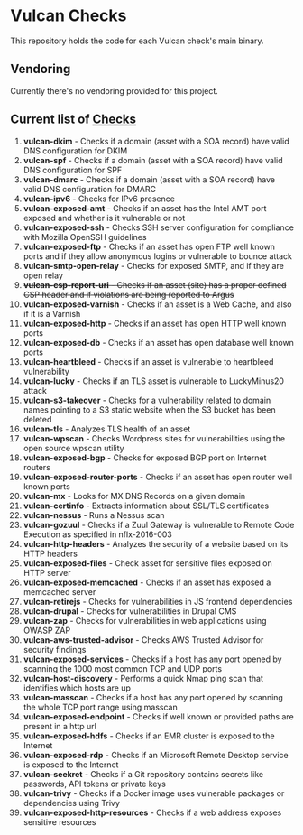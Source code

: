 # Vulcan Checks
This repository holds the code for each Vulcan check's main binary.

## Vendoring
Currently there's no vendoring provided for this project.

## Current list of [Checks](https://github.com/adevinta/vulcan-checks/tree/master/cmd)
1. **vulcan-dkim** - Checks if a domain (asset with a SOA record) have valid DNS configuration for DKIM
2. **vulcan-spf** - Checks if a domain (asset with a SOA record) have valid DNS configuration for SPF
3. **vulcan-dmarc** - Checks if a domain (asset with a SOA record) have valid DNS configuration for DMARC
4. **vulcan-ipv6** - Checks for IPv6 presence
5. **vulcan-exposed-amt** - Checks if an asset has the Intel AMT port exposed and whether is it vulnerable or not
6. **vulcan-exposed-ssh** - Checks SSH server configuration for compliance with Mozilla OpenSSH guidelines
7. **vulcan-exposed-ftp** - Checks if an asset has open FTP well known ports and if they allow anonymous logins or vulnerable to bounce attack
8. **vulcan-smtp-open-relay** - Checks for exposed SMTP, and if they are open relay
9. ~~**vulcan-csp-report-uri** - Checks if an asset (site) has a proper defined CSP header and if violations are being reported to Argus~~
10. **vulcan-exposed-varnish** - Checks if an asset is a Web Cache, and also if it is a Varnish
11. **vulcan-exposed-http** - Checks if an asset has open HTTP well known ports
12. **vulcan-exposed-db** - Checks if an asset has open database well known ports
13. **vulcan-heartbleed** - Checks if an asset is vulnerable to heartbleed vulnerability
14. **vulcan-lucky** - Checks if an TLS asset is vulnerable to LuckyMinus20 attack
15. **vulcan-s3-takeover** - Checks for a vulnerability related to domain names pointing to a S3 static website when the S3 bucket has been deleted
16. **vulcan-tls** - Analyzes TLS health of an asset
17. **vulcan-wpscan** - Checks Wordpress sites for vulnerabilities using the open source wpscan utility
18. **vulcan-exposed-bgp** - Checks for exposed BGP port on Internet routers
19. **vulcan-exposed-router-ports** - Checks if an asset has open router well known ports
20. **vulcan-mx** - Looks for MX DNS Records on a given domain
21. **vulcan-certinfo** - Extracts information about SSL/TLS certificates
22. **vulcan-nessus** - Runs a Nessus scan
23. **vulcan-gozuul** - Checks if a Zuul Gateway is vulnerable to Remote Code Execution as specified in nflx-2016-003
24. **vulcan-http-headers** - Analyzes the security of a website based on its HTTP headers
25. **vulcan-exposed-files** - Check asset for sensitive files exposed on HTTP server
26. **vulcan-exposed-memcached** - Checks if an asset has exposed a memcached server
27. **vulcan-retirejs** - Checks for vulnerabilities in JS frontend dependencies
28. **vulcan-drupal** - Checks for vulnerabilities in Drupal CMS
29. **vulcan-zap** - Checks for vulnerabilities in web applications using OWASP ZAP
30. **vulcan-aws-trusted-advisor** - Checks AWS Trusted Advisor for security findings
31. **vulcan-exposed-services** - Checks if a host has any port opened by scanning the 1000 most common TCP and UDP ports
32. **vulcan-host-discovery** - Performs a quick Nmap ping scan that identifies which hosts are up
33. **vulcan-masscan** - Checks if a host has any port opened by scanning the whole TCP port range using masscan
34. **vulcan-exposed-endpoint** - Checks if well known or provided paths are present in a http url
35. **vulcan-exposed-hdfs** - Checks if an EMR cluster is exposed to the Internet
36. **vulcan-exposed-rdp** - Checks if an Microsoft Remote Desktop service is exposed to the Internet
37. **vulcan-seekret** - Checks if a Git repository contains secrets like passwords, API tokens or private keys
38. **vulcan-trivy** - Checks if a Docker image uses vulnerable packages or dependencies using Trivy
39. **vulcan-exposed-http-resources** - Checks if a web address exposes sensitive resources
